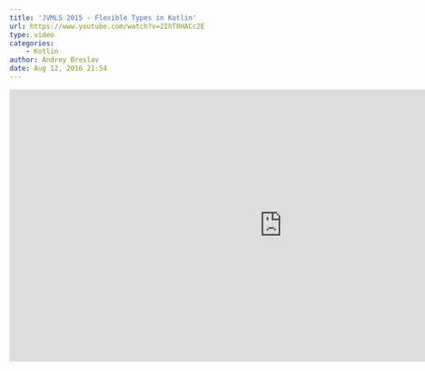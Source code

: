 ```yaml
---
title: 'JVMLS 2015 - Flexible Types in Kotlin'
url: https://www.youtube.com/watch?v=2IhT8HACc2E
type: video
categories:
    - Kotlin
author: Andrey Breslav
date: Aug 12, 2016 21:54
---
```


<iframe width="960" height="480" src="https://www.youtube.com/embed/2IhT8HACc2E" frameborder="0" allowfullscreen></iframe>
